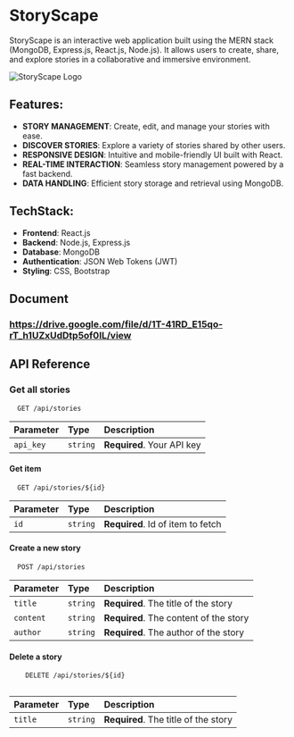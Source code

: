 
# StoryScape
StoryScape is an interactive web application built using the MERN stack (MongoDB, Express.js, React.js, Node.js). It allows users to create, share, and explore stories in a collaborative and immersive environment.

![StoryScape Logo](https://mir-s3-cdn-cf.behance.net/projects/404/79c131148566535.Y3JvcCwxMDUyLDgyMywxNzQsMjA.png)


## Features:

- **STORY MANAGEMENT**: Create, edit, and manage your stories with ease.
- **DISCOVER STORIES**: Explore a variety of stories shared by other users.
- **RESPONSIVE DESIGN**: Intuitive and mobile-friendly UI built with React.
- **REAL-TIME INTERACTION**: Seamless story management powered by a fast backend.
- **DATA HANDLING**: Efficient story storage and retrieval using MongoDB.



## TechStack:

- **Frontend**: React.js
- **Backend**: Node.js, Express.js
- **Database**: MongoDB
- **Authentication**: JSON Web Tokens (JWT)
- **Styling**: CSS, Bootstrap

## Document
### https://drive.google.com/file/d/1T-41RD_E15qo-rT_h1UZxUdDtp5of0IL/view
## API Reference

### Get all stories

```http
  GET /api/stories
```

| Parameter | Type     | Description                |
| :-------- | :------- | :------------------------- |
| `api_key` | `string` | **Required**. Your API key |

#### Get item

```http
  GET /api/stories/${id}
```

| Parameter | Type     | Description                       |
| :-------- | :------- | :-------------------------------- |
| `id`      | `string` | **Required**. Id of item to fetch |


#### Create a new story
  ```http
    POST /api/stories

```

| Parameter | Type     | Description                       |
| :-------- | :------- | :-------------------------------- |
| `title`      | `string` | **Required**. The title of the story | 
| `content`    | `string` | **Required**. The content of the story | 
| `author`     | `string` | **Required**. The author of the story | 



#### Delete a story
  ```http
      DELETE /api/stories/${id}


```

| Parameter | Type     | Description                       |
| :-------- | :------- | :-------------------------------- |
| `title`      | `string` | **Required**. The title of the story |



